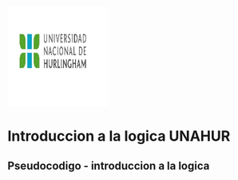 <img src="logo-unahur.jpg" alt="caperucita y el lobo" width="200" height="200" />

# Introduccion a la logica UNAHUR

## Pseudocodigo - introduccion a la logica
